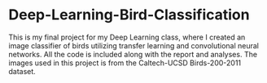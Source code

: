 # Deep-Learning-Bird-Classification
This is my final project for my Deep Learning class, where I created an image classifier of birds utilizing transfer learning and convolutional neural networks. All the code is included along with the report and analyses. The images used in this project is from the Caltech-UCSD Birds-200-2011 dataset.
